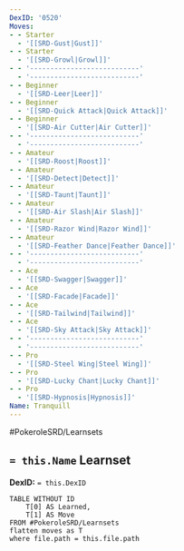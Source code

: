```yaml
---
DexID: '0520'
Moves:
- - Starter
  - '[[SRD-Gust|Gust]]'
- - Starter
  - '[[SRD-Growl|Growl]]'
- - '---------------------------'
  - '---------------------------'
- - Beginner
  - '[[SRD-Leer|Leer]]'
- - Beginner
  - '[[SRD-Quick Attack|Quick Attack]]'
- - Beginner
  - '[[SRD-Air Cutter|Air Cutter]]'
- - '---------------------------'
  - '---------------------------'
- - Amateur
  - '[[SRD-Roost|Roost]]'
- - Amateur
  - '[[SRD-Detect|Detect]]'
- - Amateur
  - '[[SRD-Taunt|Taunt]]'
- - Amateur
  - '[[SRD-Air Slash|Air Slash]]'
- - Amateur
  - '[[SRD-Razor Wind|Razor Wind]]'
- - Amateur
  - '[[SRD-Feather Dance|Feather Dance]]'
- - '---------------------------'
  - '---------------------------'
- - Ace
  - '[[SRD-Swagger|Swagger]]'
- - Ace
  - '[[SRD-Facade|Facade]]'
- - Ace
  - '[[SRD-Tailwind|Tailwind]]'
- - Ace
  - '[[SRD-Sky Attack|Sky Attack]]'
- - '---------------------------'
  - '---------------------------'
- - Pro
  - '[[SRD-Steel Wing|Steel Wing]]'
- - Pro
  - '[[SRD-Lucky Chant|Lucky Chant]]'
- - Pro
  - '[[SRD-Hypnosis|Hypnosis]]'
Name: Tranquill
---
```


#PokeroleSRD/Learnsets

## `= this.Name` Learnset

**DexID:** `= this.DexID`

```dataview
TABLE WITHOUT ID
    T[0] AS Learned,
    T[1] AS Move
FROM #PokeroleSRD/Learnsets
flatten moves as T
where file.path = this.file.path
```
